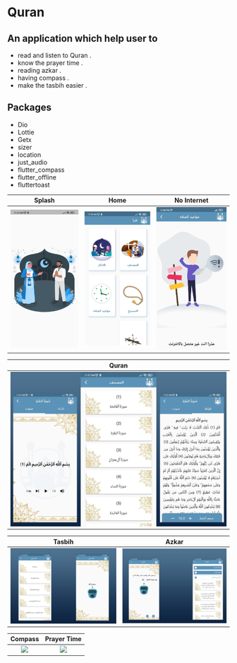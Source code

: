 # Quran

## An application which help user to

  - read and listen to Quran .
  - know the prayer time .
  - reading azkar .
  - having compass .
  - make the tasbih easier .

## Packages
  - Dio
  - Lottie
  - Getx
  - sizer
  - location
  - just_audio
  - flutter_compass
  - flutter_offline
  - fluttertoast


| Splash | Home | No Internet |
|:------:|:-------:|:-------:|
|![](./splash.jpg)|![](./home1.jpg)|![](./noInternet.jpg)|

| Quran | 
|:------:|
|![](./quran.png)|

| Tasbih | Azkar | 
|:------:|:------:|
|![](./tasbih.png)|![](./azkar.png)|

| Compass | Prayer Time | 
|:------:|:------:|
|![](./compass.png)|![](./prayer_time.png)|
